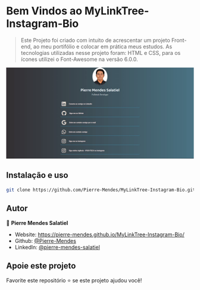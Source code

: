 # Bem Vindos ao MyLinkTree-Instagram-Bio
> Este Projeto foi criado com intuito de acrescentar um projeto Front-end, ao meu portifólio e colocar em prática meus estudos. As tecnologias utilizadas nesse projeto foram: HTML e CSS, para os ícones utilizei o Font-Awesome na versão 6.0.0.

<img src="Images/my-link-tree.jpeg"/> 

## Instalação e uso

```sh
git clone https://github.com/Pierre-Mendes/MyLinkTree-Instagram-Bio.git
```

## Autor

👤 **Pierre Mendes Salatiel**

* Website: https://pierre-mendes.github.io/MyLinkTree-Instagram-Bio/
* Github: [@Pierre-Mendes](https://github.com/Pierre-Mendes)
* LinkedIn: [@pierre-mendes-salatiel](https://linkedin.com/in/pierre-mendes-salatiel)

## Apoie este projeto

Favorite este repositório ⭐️ se este projeto ajudou você!